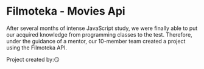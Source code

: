 # Filmoteka - Movies Api

After several months of intense JavaScript study, we were finally able to put our acquired knowledge from programming classes to the test. Therefore, under the guidance of a mentor, our 10-member team created a project using the Filmoteka API.

Project created by::smirk:
